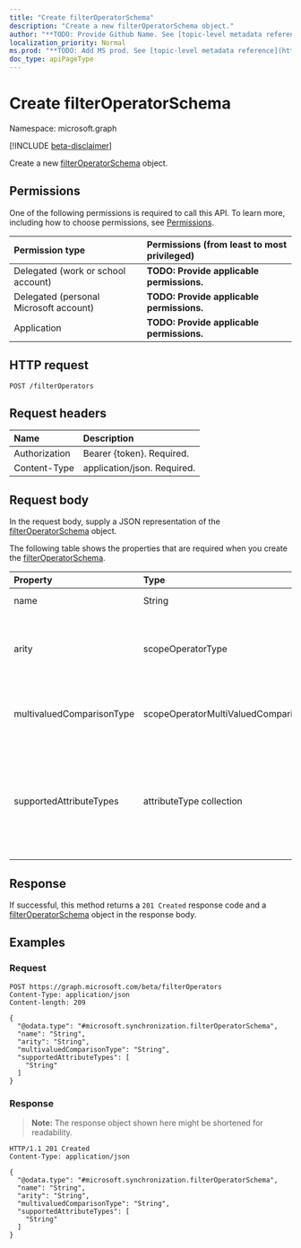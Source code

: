 ```yaml
---
title: "Create filterOperatorSchema"
description: "Create a new filterOperatorSchema object."
author: "**TODO: Provide Github Name. See [topic-level metadata reference](https://msgo.azurewebsites.net/add/document/guidelines/metadata.html#topic-level-metadata)**"
localization_priority: Normal
ms.prod: "**TODO: Add MS prod. See [topic-level metadata reference](https://msgo.azurewebsites.net/add/document/guidelines/metadata.html#topic-level-metadata)**"
doc_type: apiPageType
---
```


# Create filterOperatorSchema
Namespace: microsoft.graph

[!INCLUDE [beta-disclaimer](../../includes/beta-disclaimer.md)]

Create a new [filterOperatorSchema](../resources/synchronization-filteroperatorschema.md) object.

## Permissions
One of the following permissions is required to call this API. To learn more, including how to choose permissions, see [Permissions](/graph/permissions-reference).

|Permission type|Permissions (from least to most privileged)|
|:---|:---|
|Delegated (work or school account)|**TODO: Provide applicable permissions.**|
|Delegated (personal Microsoft account)|**TODO: Provide applicable permissions.**|
|Application|**TODO: Provide applicable permissions.**|

## HTTP request

<!-- {
  "blockType": "ignored"
}
-->
``` http
POST /filterOperators
```

## Request headers
|Name|Description|
|:---|:---|
|Authorization|Bearer {token}. Required.|
|Content-Type|application/json. Required.|

## Request body
In the request body, supply a JSON representation of the [filterOperatorSchema](../resources/synchronization-filteroperatorschema.md) object.

The following table shows the properties that are required when you create the [filterOperatorSchema](../resources/synchronization-filteroperatorschema.md).

|Property|Type|Description|
|:---|:---|:---|
|name|String|**TODO: Add Description**|
|arity|scopeOperatorType|**TODO: Add Description**. Possible values are: `Binary`, `Unary`.|
|multivaluedComparisonType|scopeOperatorMultiValuedComparisonType|**TODO: Add Description**. Possible values are: `All`, `Any`.|
|supportedAttributeTypes|attributeType collection|**TODO: Add Description**. Possible values are: `String`, `Integer`, `Reference`, `Binary`, `Boolean`, `DateTime`.|



## Response

If successful, this method returns a `201 Created` response code and a [filterOperatorSchema](../resources/synchronization-filteroperatorschema.md) object in the response body.

## Examples

### Request
<!-- {
  "blockType": "request",
  "name": "create_filteroperatorschema_from_filteroperators"
}
-->
``` http
POST https://graph.microsoft.com/beta/filterOperators
Content-Type: application/json
Content-length: 209

{
  "@odata.type": "#microsoft.synchronization.filterOperatorSchema",
  "name": "String",
  "arity": "String",
  "multivaluedComparisonType": "String",
  "supportedAttributeTypes": [
    "String"
  ]
}
```


### Response
>**Note:** The response object shown here might be shortened for readability.
<!-- {
  "blockType": "response",
  "truncated": true,
  "@odata.type": "microsoft.synchronization.filterOperatorSchema"
}
-->
``` http
HTTP/1.1 201 Created
Content-Type: application/json

{
  "@odata.type": "#microsoft.synchronization.filterOperatorSchema",
  "name": "String",
  "arity": "String",
  "multivaluedComparisonType": "String",
  "supportedAttributeTypes": [
    "String"
  ]
}
```


